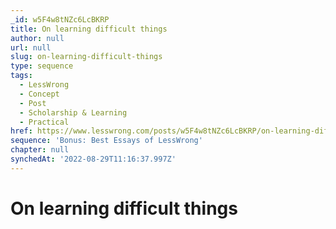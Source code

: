 ```yaml
---
_id: w5F4w8tNZc6LcBKRP
title: On learning difficult things
author: null
url: null
slug: on-learning-difficult-things
type: sequence
tags:
  - LessWrong
  - Concept
  - Post
  - Scholarship & Learning
  - Practical
href: https://www.lesswrong.com/posts/w5F4w8tNZc6LcBKRP/on-learning-difficult-things
sequence: 'Bonus: Best Essays of LessWrong'
chapter: null
synchedAt: '2022-08-29T11:16:37.997Z'
---
```

# On learning difficult things

